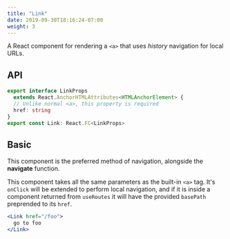 ```yaml
---
title: "Link"
date: 2019-09-30T18:16:24-07:00
weight: 3
---
```


A React component for rendering a `<a>` that uses *history* navigation for local URLs.

## API

```typescript
export interface LinkProps
  extends React.AnchorHTMLAttributes<HTMLAnchorElement> {
  // Unlike normal <a>, this property is required
  href: string
}
export const Link: React.FC<LinkProps>
```

## Basic

This component is the preferred method of navigation, alongside the **navigate** function.

This component takes all the same parameters as the built-in `<a>` tag. It's `onClick` will be extended to perform local navigation, and if it is inside a component returned from `useRoutes` it will have the provided `basePath` preprended to its `href`.

```jsx
<Link href="/foo">
  go to foo
</Link>
```